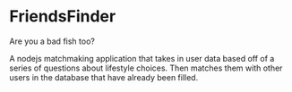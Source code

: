 # FriendsFinder

Are you a bad fish too? 

A nodejs matchmaking application that takes in user data based off of a series of questions about lifestyle choices. Then matches them with other users in the database that have already been filled. 

